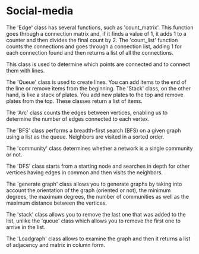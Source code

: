 # Social-media

The 'Edge' class has several functions, such as 'count_matrix'. This function goes through a connection matrix and, if it finds a value of 1, it adds 1 to a counter and then divides the final count by 2. The 'count_list' function counts the connections and goes through a connection list, adding 1 for each connection found and then returns a list of all the connections.

This class is used to determine which points are connected and to connect them with lines.

The 'Queue' class is used to create lines. You can add items to the end of the line or remove items from the beginning. The 'Stack' class, on the other hand, is like a stack of plates. You add new plates to the top and remove plates from the top. These classes return a list of items.

The 'Arc' class counts the edges between vertices, enabling us to determine the number of edges connected to each vertex.

The 'BFS' class  performs a breadth-first search (BFS) on a given graph using a list as the queue.
Neighbors are visited in a sorted order.

The 'community' class determines whether a network is a single community or not.

The 'DFS' class starts from a starting node and searches in depth for other vertices having edges in common and then visits the neighbors.

The 'generate graph' class allows you to generate graphs by taking into account the orientation of the graph (oriented or not), the minimum degrees, the maximum degrees, the number of communities as well as the maximum distance between the vertices.

The 'stack' class allows you to remove the last one that was added to the list, unlike the 'queue' class which allows you to remove the first one to arrive in the list.

The 'Loadgraph' class allows to examine the graph and then it returns a list of adjacency and matrix in column form.


